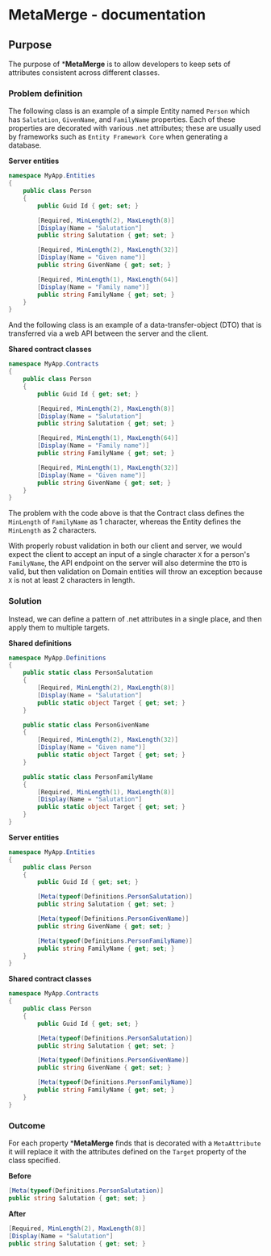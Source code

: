 # MetaMerge - documentation

## Purpose
The purpose of ***MetaMerge** is to allow developers to keep sets of
attributes consistent across different classes.

### Problem definition
The following class is an example of a simple Entity named `Person` which
has `Salutation`, `GivenName`, and `FamilyName` properties.  Each of
these properties are decorated with various .net attributes; these
are usually used by frameworks such as `Entity Framework Core`
when generating a database.

**Server entities**

```c#
namespace MyApp.Entities
{
	public class Person
	{
		public Guid Id { get; set; }

		[Required, MinLength(2), MaxLength(8)]
		[Display(Name = "Salutation"]
		public string Salutation { get; set; }

		[Required, MinLength(2), MaxLength(32)]
		[Display(Name = "Given name")]
		public string GivenName { get; set; }

		[Required, MinLength(1), MaxLength(64)]
		[Display(Name = "Family name")]
		public string FamilyName { get; set; }
	}
}
```

And the following class is an example of a data-transfer-object (DTO) that
is transferred via a web API between the server and the client.

**Shared contract classes**
```c#
namespace MyApp.Contracts
{
	public class Person
	{
		public Guid Id { get; set; }

		[Required, MinLength(2), MaxLength(8)]
		[Display(Name = "Salutation"]
		public string Salutation { get; set; }

		[Required, MinLength(1), MaxLength(64)]
		[Display(Name = "Family name")]
		public string FamilyName { get; set; }

		[Required, MinLength(1), MaxLength(32)]
		[Display(Name = "Given name")]
		public string GivenName { get; set; }
	}
}
```

The problem with the code above is that the Contract class defines the
`MinLength` of `FamilyName` as 1 character, whereas the Entity defines
the `MinLength` as 2 characters.

With properly robust validation in both our client and server, we would
expect the client to accept an input of a single character `X` for
a person's `FamilyName`, the API endpoint on the server will also
determine the `DTO` is valid, but then validation on Domain entities
will throw an exception because `X` is not at least 2 characters in length.

### Solution
Instead, we can define a pattern of .net attributes in a single place,
and then apply them to multiple targets.

**Shared definitions**
```c#
namespace MyApp.Definitions
{
	public static class PersonSalutation
	{
		[Required, MinLength(2), MaxLength(8)]
		[Display(Name = "Salutation"]
		public static object Target { get; set; }
	}

	public static class PersonGivenName
	{
		[Required, MinLength(2), MaxLength(32)]
		[Display(Name = "Given name")]
		public static object Target { get; set; }
	}

	public static class PersonFamilyName
	{
		[Required, MinLength(1), MaxLength(8)]
		[Display(Name = "Salutation"]
		public static object Target { get; set; }
	}
}
```

**Server entities**
```c#
namespace MyApp.Entities
{
	public class Person
	{
		public Guid Id { get; set; }

		[Meta(typeof(Definitions.PersonSalutation)]
		public string Salutation { get; set; }

		[Meta(typeof(Definitions.PersonGivenName)]
		public string GivenName { get; set; }

		[Meta(typeof(Definitions.PersonFamilyName)]
		public string FamilyName { get; set; }
	}
}
```

**Shared contract classes**
```c#
namespace MyApp.Contracts
{
	public class Person
	{
		public Guid Id { get; set; }

		[Meta(typeof(Definitions.PersonSalutation)]
		public string Salutation { get; set; }

		[Meta(typeof(Definitions.PersonGivenName)]
		public string GivenName { get; set; }

		[Meta(typeof(Definitions.PersonFamilyName)]
		public string FamilyName { get; set; }
	}
}
```

### Outcome
For each property ***MetaMerge** finds that is decorated with a
`MetaAttribute` it will replace it with the attributes defined on
the `Target` property of the class specified.

**Before**
```c#
[Meta(typeof(Definitions.PersonSalutation)]
public string Salutation { get; set; }
```

**After**
```c#
[Required, MinLength(2), MaxLength(8)]
[Display(Name = "Salutation"]
public string Salutation { get; set; }
```
